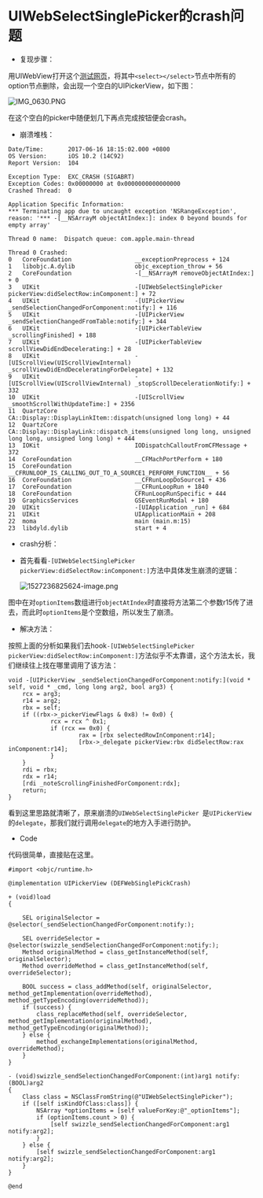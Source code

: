 # UIWebSelectSinglePicker的crash问题

* 复现步骤：

用UIWebView打开这个[测试网页](http://www.w3school.com.cn/tiy/t.asp?f=html_select_name)，将其中`<select></select>`节点中所有的option节点删除，会出现一个空白的UIPickerView，如下图：

![IMG_0630.PNG](https://i.loli.net/2018/05/25/5b07c776d7838.png)

在这个空白的picker中随便划几下再点完成按钮便会crash。

* 崩溃堆栈：

```
Date/Time:       2017-06-16 18:15:02.000 +0800
OS Version:      iOS 10.2 (14C92)
Report Version:  104
 
Exception Type:  EXC_CRASH (SIGABRT)
Exception Codes: 0x00000000 at 0x0000000000000000
Crashed Thread:  0
 
Application Specific Information:
*** Terminating app due to uncaught exception 'NSRangeException', reason: '*** -[__NSArrayM objectAtIndex:]: index 0 beyond bounds for empty array'
 
Thread 0 name:  Dispatch queue: com.apple.main-thread
 
Thread 0 Crashed:
0   CoreFoundation                  __exceptionPreprocess + 124
1   libobjc.A.dylib                 objc_exception_throw + 56
2   CoreFoundation                  -[__NSArrayM removeObjectAtIndex:] + 0
3   UIKit                           -[UIWebSelectSinglePicker pickerView:didSelectRow:inComponent:] + 72
4   UIKit                           -[UIPickerView _sendSelectionChangedForComponent:notify:] + 116
5   UIKit                           -[UIPickerView _sendSelectionChangedFromTable:notify:] + 344
6   UIKit                           -[UIPickerTableView _scrollingFinished] + 188
7   UIKit                           -[UIPickerTableView scrollViewDidEndDecelerating:] + 28
8   UIKit                           -[UIScrollView(UIScrollViewInternal) _scrollViewDidEndDeceleratingForDelegate] + 132
9   UIKit                           -[UIScrollView(UIScrollViewInternal) _stopScrollDecelerationNotify:] + 332
10  UIKit                           -[UIScrollView _smoothScrollWithUpdateTime:] + 2356
11  QuartzCore                      CA::Display::DisplayLinkItem::dispatch(unsigned long long) + 44
12  QuartzCore                      CA::Display::DisplayLink::dispatch_items(unsigned long long, unsigned long long, unsigned long long) + 444
13  IOKit                           IODispatchCalloutFromCFMessage + 372
14  CoreFoundation                  __CFMachPortPerform + 180
15  CoreFoundation                  __CFRUNLOOP_IS_CALLING_OUT_TO_A_SOURCE1_PERFORM_FUNCTION__ + 56
16  CoreFoundation                  __CFRunLoopDoSource1 + 436
17  CoreFoundation                  __CFRunLoopRun + 1840
18  CoreFoundation                  CFRunLoopRunSpecific + 444
19  GraphicsServices                GSEventRunModal + 180
20  UIKit                           -[UIApplication _run] + 684
21  UIKit                           UIApplicationMain + 208
22  moma                            main (main.m:15)
23  libdyld.dylib                   start + 4
```

* crash分析：

 * 首先看看`-[UIWebSelectSinglePicker pickerView:didSelectRow:inComponent:]`方法中具体发生崩溃的逻辑：
 
	![1527236825624-image.png](https://i.loli.net/2018/05/25/5b07c918c2029.png)

图中在对`optionItems`数组进行`objectAtIndex`时直接将方法第二个参数r15传了进去，而此时`optionItems`是个空数组，所以发生了崩溃。

* 解决方法：

按照上面的分析如果我们去hook`-[UIWebSelectSinglePicker pickerView:didSelectRow:inComponent:]`方法似乎不太靠谱，这个方法太长，我们继续往上找在哪里调用了该方法：

```
void -[UIPickerView _sendSelectionChangedForComponent:notify:](void * self, void * _cmd, long long arg2, bool arg3) {
    rcx = arg3;
    r14 = arg2;
    rbx = self;
    if ((rbx->_pickerViewFlags & 0x8) != 0x0) {
            rcx = rcx ^ 0x1;
            if (rcx == 0x0) {
                    rax = [rbx selectedRowInComponent:r14];
                    [rbx->_delegate pickerView:rbx didSelectRow:rax inComponent:r14];
            }
    }
    rdi = rbx;
    rdx = r14;
    [rdi _noteScrollingFinishedForComponent:rdx];
    return;
}
```

看到这里思路就清晰了，原来崩溃的`UIWebSelectSinglePicker `是`UIPickerView `的`delegate`，那我们就行调用`delegate`的地方入手进行防护。

* Code

代码很简单，直接贴在这里。
	

```
#import <objc/runtime.h>

@implementation UIPickerView (DEFWebSinglePickCrash)

+ (void)load
{
    
    SEL originalSelector = @selector(_sendSelectionChangedForComponent:notify:);
    
    SEL overrideSelector = @selector(swizzle_sendSelectionChangedForComponent:notify:);
    Method originalMethod = class_getInstanceMethod(self, originalSelector);
    Method overrideMethod = class_getInstanceMethod(self, overrideSelector);
    
    BOOL success = class_addMethod(self, originalSelector, method_getImplementation(overrideMethod), method_getTypeEncoding(overrideMethod));
    if (success) {
        class_replaceMethod(self, overrideSelector, method_getImplementation(originalMethod), method_getTypeEncoding(originalMethod));
    } else {
        method_exchangeImplementations(originalMethod, overrideMethod);
    }
}

- (void)swizzle_sendSelectionChangedForComponent:(int)arg1 notify:(BOOL)arg2
{
    Class class = NSClassFromString(@"UIWebSelectSinglePicker");
    if ([self isKindOfClass:class]) {
        NSArray *optionItems = [self valueForKey:@"_optionItems"];
        if (optionItems.count > 0) {
            [self swizzle_sendSelectionChangedForComponent:arg1 notify:arg2];
        }
    } else {
        [self swizzle_sendSelectionChangedForComponent:arg1 notify:arg2];
    }
}

@end

```